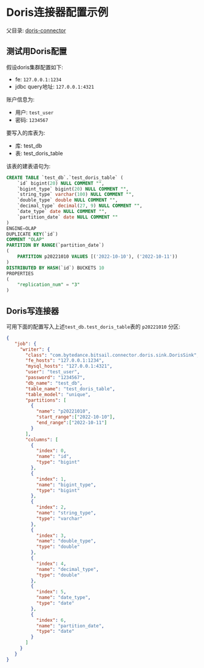 # Doris连接器配置示例

父目录: [doris-connector](./doris_zh.md)


## 测试用Doris配置

假设doris集群配置如下:
 - fe: `127.0.0.1:1234`
 - jdbc query地址: `127.0.0.1:4321`

账户信息为: 
 - 用户: `test_user`
 - 密码: `1234567`

要写入的库表为:
 - 库: test_db
 - 表: test_doris_table

该表的建表语句为:

```sql
CREATE TABLE `test_db`.`test_doris_table` ( 
    `id` bigint(20) NULL COMMENT "", 
    `bigint_type` bigint(20) NULL COMMENT "", 
    `string_type` varchar(100) NULL COMMENT "", 
    `double_type` double NULL COMMENT "", 
    `decimal_type` decimal(27, 9) NULL COMMENT "", 
    `date_type` date NULL COMMENT "",
    `partition_date` date NULL COMMENT "" 
) 
ENGINE=OLAP 
DUPLICATE KEY(`id`) 
COMMENT "OLAP" 
PARTITION BY RANGE(`partition_date`) 
(
    PARTITION p20221010 VALUES [('2022-10-10'), ('2022-10-11'))
) 
DISTRIBUTED BY HASH(`id`) BUCKETS 10 
PROPERTIES 
( 
    "replication_num" = "3"
)
```


## Doris写连接器

可用下面的配置写入上述`test_db.test_doris_table`表的 `p20221010` 分区:

```json
{
   "job": {
     "writer": {
       "class": "com.bytedance.bitsail.connector.doris.sink.DorisSink",
       "fe_hosts": "127.0.0.1:1234",
       "mysql_hosts": "127.0.0.1:4321",
       "user": "test_user",
       "password": "1234567",
       "db_name": "test_db",
       "table_name": "test_doris_table",
       "table_model": "unique",
       "partitions": [
         {
           "name": "p20221010",
           "start_range":["2022-10-10"],
           "end_range":["2022-10-11"]
         }
       ],
       "columns": [
         {
           "index": 0,
           "name": "id",
           "type": "bigint"
         },
         {
           "index": 1,
           "name": "bigint_type",
           "type": "bigint"
         },
         {
           "index": 2,
           "name": "string_type",
           "type": "varchar"
         },
         {
           "index": 3,
           "name": "double_type",
           "type": "double"
         },
         {
           "index": 4,
           "name": "decimal_type",
           "type": "double"
         },
         {
           "index": 5,
           "name": "date_type",
           "type": "date"
         },
         {
           "index": 6,
           "name": "partition_date",
           "type": "date"
         }
       ]
     }
   }
}
```
